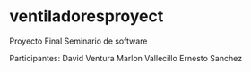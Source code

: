 # ventiladoresproyect
Proyecto Final Seminario de software

Participantes: 
David Ventura
Marlon Vallecillo
Ernesto Sanchez
